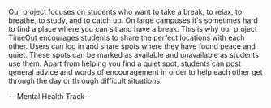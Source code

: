 Our project focuses on students who want to take a break, to relax, to breathe, to study, and to catch up. On large campuses it's sometimes hard to find a place where you can sit and have a break. This is why our project TimeOut encourages students to share the perfect locations with each other. Users can log in and share spots where they have found peace and quiet. These spots can be marked as available and unavailable as students use them. Apart from helping you find a quiet spot, students can post general advice and words of encouragement in order to help each other get through the day or through difficult situations.

-- Mental Health Track--
